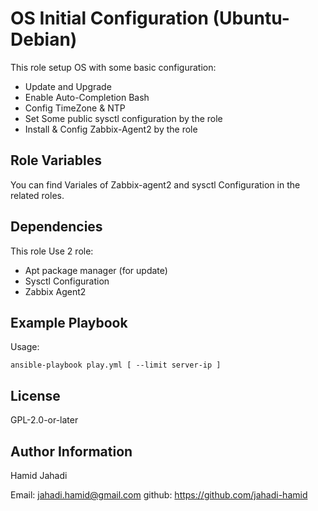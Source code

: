 OS Initial Configuration (Ubuntu-Debian)
=========

This role  setup OS with some basic configuration:

- Update and Upgrade
- Enable Auto-Completion Bash
- Config TimeZone & NTP
- Set Some public sysctl configuration by the role
- Install & Config Zabbix-Agent2 by the role



Role Variables
--------------

You can find Variales of Zabbix-agent2 and sysctl Configuration in the related roles.


Dependencies
------------

This role Use 2 role:
- Apt package manager (for update)
- Sysctl Configuration
- Zabbix Agent2 

Example Playbook
----------------

Usage:

    ansible-playbook play.yml [ --limit server-ip ]


License
-------

GPL-2.0-or-later

Author Information
------------------

Hamid Jahadi

Email: jahadi.hamid@gmail.com
github: https://github.com/jahadi-hamid